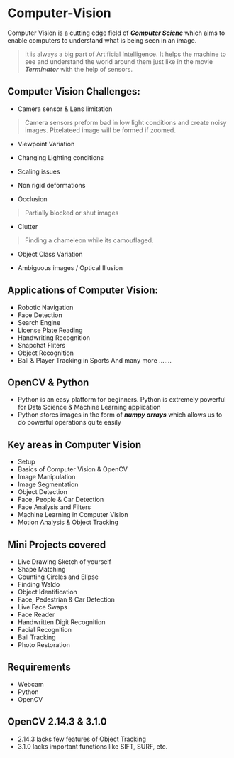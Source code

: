 # Computer-Vision

 Computer Vision is a cutting edge field of _**Computer Sciene**_ which aims to enable computers to understand what is being seen in an image.
 > It is always a big part of Artificial Intelligence.
 It helps the machine to see and understand the world around them just like in the movie ***Terminator*** with the help of sensors.
 
 ## Computer Vision Challenges:
 
 - Camera sensor & Lens limitation
 > Camera sensors preform bad in low light conditions and create noisy images. Pixelateed image will be formed if zoomed. 
 
 - Viewpoint Variation
 
 - Changing Lighting conditions
 
 - Scaling issues
 
 - Non rigid deformations
 
 - Occlusion
 > Partially blocked or shut images 
 
 - Clutter
 > Finding a chameleon while its camouflaged.
 
 - Object Class Variation
 
 - Ambiguous images / Optical Illusion
 
 
 
 ## Applications of Computer Vision: 
 
 - Robotic Navigation
 - Face Detection 
 - Search Engine 
 - License Plate Reading 
 - Handwriting Recognition
 - Snapchat Fliters
 - Object Recognition
 - Ball & Player Tracking in Sports 
  And many more .......
  
  
  
  ## OpenCV & Python
  - Python is an easy platform for beginners. Python is extremely powerful for Data Science & Machine Learning application
  - Python stores images in the form of ***numpy arrays*** which allows us to do powerful operations quite easily
  
  
  
  ## Key areas in Computer Vision
  
  - Setup
  - Basics of Computer Vision & OpenCV
  - Image Manipulation
  - Image Segmentation
  - Object Detection
  - Face, People & Car Detection
  - Face Analysis and Filters 
  - Machine Learning in Computer Vision
  - Motion Analysis & Object Tracking 
  
  
  
  ## Mini Projects covered 
  
  - Live Drawing Sketch of yourself
  - Shape Matching 
  - Counting Circles and Elipse
  - Finding Waldo 
  - Object Identification
  - Face, Pedestrian & Car Detection 
  - Live Face Swaps 
  - Face Reader 
  - Handwritten Digit Recognition 
  - Facial Recognition 
  - Ball Tracking 
  - Photo Restoration
  
  
  ## Requirements 
  
  - Webcam 
  - Python 
  - OpenCV
 
 
 ## OpenCV 2.14.3 & 3.1.0
 
 - 2.14.3 lacks few features of Object Tracking 
 - 3.1.0 lacks important functions like SIFT, SURF, etc.
 
 
